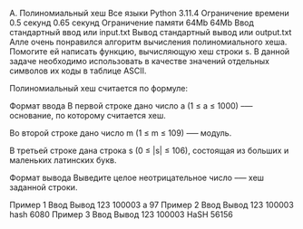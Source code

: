 A. Полиномиальный хеш
Все языки	Python 3.11.4
Ограничение времени	0.5 секунд	0.65 секунд
Ограничение памяти	64Mb	64Mb
Ввод	стандартный ввод или input.txt
Вывод	стандартный вывод или output.txt
Алле очень понравился алгоритм вычисления полиномиального хеша. Помогите ей написать функцию, вычисляющую хеш строки s. В данной задаче необходимо использовать в качестве значений отдельных символов их коды в таблице ASCII.

Полиномиальный хеш считается по формуле:


Формат ввода
В первой строке дано число a (1 ≤ a ≤ 1000) –— основание, по которому считается хеш.

Во второй строке дано число m (1 ≤ m ≤ 109) –— модуль.

В третьей строке дана строка s (0 ≤ |s| ≤ 106), состоящая из больших и маленьких латинских букв.

Формат вывода
Выведите целое неотрицательное число –— хеш заданной строки.

Пример 1
Ввод	Вывод
123
100003
a
97
Пример 2
Ввод	Вывод
123
100003
hash
6080
Пример 3
Ввод	Вывод
123
100003
HaSH
56156
